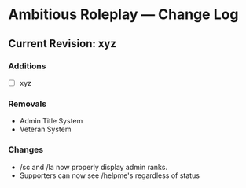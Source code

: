 # Ambitious Roleplay — Change Log

## Current Revision: xyz

### Additions
- [  ] xyz
### Removals
- Admin Title System
- Veteran System
### Changes
- /sc and /la now properly display admin ranks.
- Supporters can now see /helpme's regardless of status

